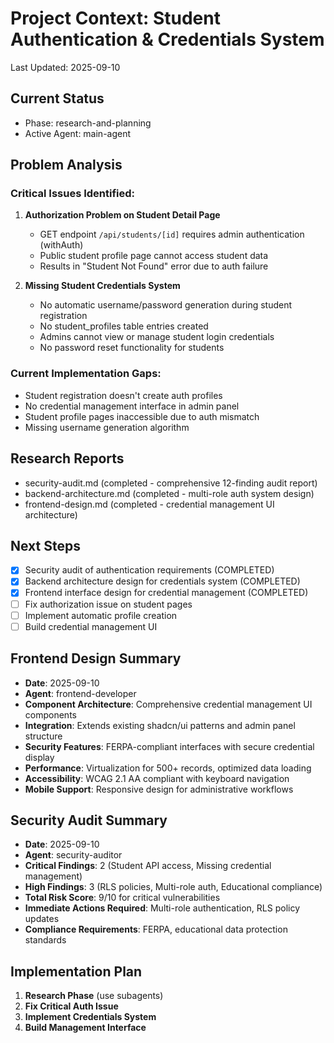# Project Context: Student Authentication & Credentials System
Last Updated: 2025-09-10

## Current Status
- Phase: research-and-planning
- Active Agent: main-agent

## Problem Analysis

### Critical Issues Identified:
1. **Authorization Problem on Student Detail Page**
   - GET endpoint `/api/students/[id]` requires admin authentication (withAuth)
   - Public student profile page cannot access student data
   - Results in "Student Not Found" error due to auth failure

2. **Missing Student Credentials System**
   - No automatic username/password generation during student registration
   - No student_profiles table entries created
   - Admins cannot view or manage student login credentials
   - No password reset functionality for students

### Current Implementation Gaps:
- Student registration doesn't create auth profiles
- No credential management interface in admin panel
- Student profile pages inaccessible due to auth mismatch
- Missing username generation algorithm

## Research Reports
- security-audit.md (completed - comprehensive 12-finding audit report)
- backend-architecture.md (completed - multi-role auth system design)
- frontend-design.md (completed - credential management UI architecture)

## Next Steps
- [x] Security audit of authentication requirements (COMPLETED)
- [x] Backend architecture design for credentials system (COMPLETED)
- [x] Frontend interface design for credential management (COMPLETED)
- [ ] Fix authorization issue on student pages
- [ ] Implement automatic profile creation
- [ ] Build credential management UI

## Frontend Design Summary
- **Date**: 2025-09-10
- **Agent**: frontend-developer
- **Component Architecture**: Comprehensive credential management UI components
- **Integration**: Extends existing shadcn/ui patterns and admin panel structure
- **Security Features**: FERPA-compliant interfaces with secure credential display
- **Performance**: Virtualization for 500+ records, optimized data loading
- **Accessibility**: WCAG 2.1 AA compliant with keyboard navigation
- **Mobile Support**: Responsive design for administrative workflows

## Security Audit Summary
- **Date**: 2025-09-10
- **Agent**: security-auditor
- **Critical Findings**: 2 (Student API access, Missing credential management)
- **High Findings**: 3 (RLS policies, Multi-role auth, Educational compliance)
- **Total Risk Score**: 9/10 for critical vulnerabilities
- **Immediate Actions Required**: Multi-role authentication, RLS policy updates
- **Compliance Requirements**: FERPA, educational data protection standards

## Implementation Plan
1. **Research Phase** (use subagents)
2. **Fix Critical Auth Issue** 
3. **Implement Credentials System**
4. **Build Management Interface**